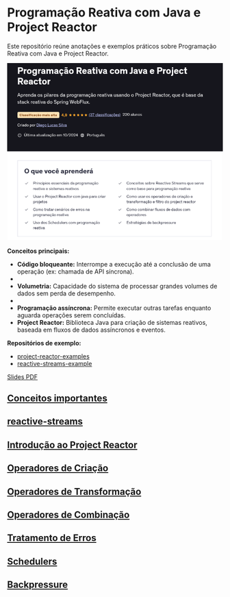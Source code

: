 # Programação Reativa com Java e Project Reactor

Este repositório reúne anotações e exemplos práticos sobre Programação Reativa com Java e Project Reactor.

![Exemplo](image.png)

**Conceitos principais:**

- **Código bloqueante:** Interrompe a execução até a conclusão de uma operação (ex: chamada de API síncrona).
-
- **Volumetria:** Capacidade do sistema de processar grandes volumes de dados sem perda de desempenho.
-
- **Programação assíncrona:** Permite executar outras tarefas enquanto aguarda operações serem concluídas.
- **Project Reactor:** Biblioteca Java para criação de sistemas reativos, baseada em fluxos de dados assíncronos e eventos.

**Repositórios de exemplo:**

- [project-reactor-examples](https://github.com/diegolucasilva/project-reactor-examples)
- [reactive-streams-example](https://github.com/diegolucasilva/reactive-streams-example)

[Slides PDF](./projeto-reactor.pdf)

## [Conceitos importantes](./02-conceitos.md)

## [reactive-streams](./03-reactive-streams.md)

## [Introdução ao Project Reactor](./04-introducao-project-reactor.md)

## [Operadores de Criação](./05-operadores_de_criacao.md)

## [Operadores de Transformação](./06-operadores.md)

## [Operadores de Combinação](./07-combinando_fluxo_operadores.md)

## [Tratamento de Erros](./08-tratamento-erros.md)

## [Schedulers](./09-schedulers.md)

## [Backpressure](./10-backpressure.md)
